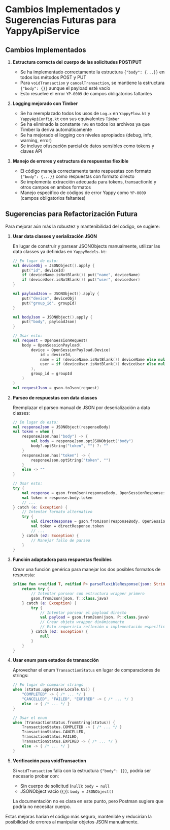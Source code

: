 # Cambios Implementados y Sugerencias Futuras para YappyApiService

## Cambios Implementados

1. **Estructura correcta del cuerpo de las solicitudes POST/PUT**
   - Se ha implementado correctamente la estructura `{"body": {...}}` en todos los métodos POST y PUT
   - Para `voidTransaction` y `cancelTransaction`, se mantiene la estructura `{"body": {}}` aunque el payload esté vacío
   - Esto resuelve el error `YP-0009` de campos obligatorios faltantes

2. **Logging mejorado con Timber**
   - Se ha reemplazado todos los usos de `Log.x` en `YappyFlow.kt` y `YappyApiConfig.kt` con sus equivalentes `Timber`
   - Se ha eliminado la constante `TAG` en todos los archivos ya que Timber la deriva automáticamente
   - Se ha mejorado el logging con niveles apropiados (debug, info, warning, error)
   - Se incluye ofuscación parcial de datos sensibles como tokens y claves API

3. **Manejo de errores y estructura de respuestas flexible**
   - El código maneja correctamente tanto respuestas con formato `{"body": {...}}` como respuestas con formato directo
   - Se implementa extracción adecuada para tokens, transactionId y otros campos en ambos formatos
   - Manejo específico de códigos de error Yappy como `YP-0009` (campos obligatorios faltantes)

## Sugerencias para Refactorización Futura

Para mejorar aún más la robustez y mantenibilidad del código, se sugiere:

1. **Usar data classes y serialización JSON**

   En lugar de construir y parsear JSONObjects manualmente, utilizar las data classes ya definidas en `YappyModels.kt`:

   ```kotlin
   // En lugar de esto:
   val deviceObj = JSONObject().apply {
       put("id", deviceId)
       if (deviceName.isNotBlank()) put("name", deviceName)
       if (deviceUser.isNotBlank()) put("user", deviceUser)
   }

   val payloadJson = JSONObject().apply {
       put("device", deviceObj)
       put("group_id", groupId)
   }

   val bodyJson = JSONObject().apply {
       put("body", payloadJson)
   }

   // Usar esto:
   val request = OpenSessionRequest(
       body = OpenSessionPayload(
           device = OpenSessionPayload.Device(
               id = deviceId,
               name = if (deviceName.isNotBlank()) deviceName else null,
               user = if (deviceUser.isNotBlank()) deviceUser else null
           ),
           group_id = groupId
       )
   )
   val requestJson = gson.toJson(request)
   ```

2. **Parseo de respuestas con data classes**

   Reemplazar el parseo manual de JSON por deserialización a data classes:

   ```kotlin
   // En lugar de esto:
   val responseJson = JSONObject(responseBody)
   val token = when {
       responseJson.has("body") -> {
           val body = responseJson.optJSONObject("body")
           body?.optString("token", "") ?: ""
       }
       responseJson.has("token") -> {
           responseJson.optString("token", "")
       }
       else -> ""
   }

   // Usar esto:
   try {
       val response = gson.fromJson(responseBody, OpenSessionResponse::class.java)
       val token = response.body.token
       // ...
   } catch (e: Exception) {
       // Intentar formato alternativo
       try {
           val directResponse = gson.fromJson(responseBody, OpenSessionResponsePayload::class.java)
           val token = directResponse.token
           // ...
       } catch (e2: Exception) {
           // Manejar fallo de parseo
       }
   }
   ```

3. **Función adaptadora para respuestas flexibles**

   Crear una función genérica para manejar los dos posibles formatos de respuesta:

   ```kotlin
   inline fun <reified T, reified P> parseFlexibleResponse(json: String): T? where P : Any, T : Any {
       return try {
           // Intentar parsear con estructura wrapper primero
           gson.fromJson(json, T::class.java)
       } catch (e: Exception) {
           try {
               // Intentar parsear el payload directo
               val payload = gson.fromJson(json, P::class.java)
               // Crear objeto wrapper dinámicamente
               // Esto requeriría reflexión o implementación específica
           } catch (e2: Exception) {
               null
           }
       }
   }
   ```

4. **Usar enum para estados de transacción**

   Aprovechar el enum `TransactionStatus` en lugar de comparaciones de strings:

   ```kotlin
   // En lugar de comparar strings
   when (status.uppercase(Locale.US)) {
       "COMPLETED" -> { /* ... */ }
       "CANCELLED", "FAILED", "EXPIRED" -> { /* ... */ }
       else -> { /* ... */ }
   }

   // Usar el enum
   when (TransactionStatus.fromString(status)) {
       TransactionStatus.COMPLETED -> { /* ... */ }
       TransactionStatus.CANCELLED, 
       TransactionStatus.FAILED, 
       TransactionStatus.EXPIRED -> { /* ... */ }
       else -> { /* ... */ }
   }
   ```

5. **Verificación para voidTransaction**

   Si `voidTransaction` falla con la estructura `{"body": {}}`, podría ser necesario probar con:
   - Sin cuerpo de solicitud (`null`): `body = null`
   - JSONObject vacío (`{}`): `body = JSONObject()`

   La documentación no es clara en este punto, pero Postman sugiere que podría no necesitar cuerpo.

Estas mejoras harían el código más seguro, mantenible y reducirían la posibilidad de errores al manipular objetos JSON manualmente.